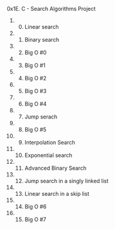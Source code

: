 0x1E. C - Search Algorithms Project

1. 0. Linear search
2. 1. Binary search
3. 2. Big O #0
4. 3. Big O #1
5. 4. Big O #2
6. 5. Big O #3
7. 6. Big O #4
8. 7. Jump serach
9. 8. Big O #5
10. 9. Interpolation Search
11. 10. Exponential search
12. 11. Advanced Binary Search
13. 12. Jump search in a singly linked list
14. 13. Linear search in a skip list
15. 14. Big O #6
16. 15. Big O #7
